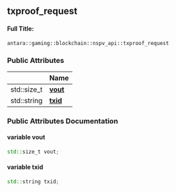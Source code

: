 

## txproof_request

#### Full Title:
```
antara::gaming::blockchain::nspv_api::txproof_request
```

















### Public Attributes

|                | Name           |
| -------------- | -------------- |
| std::size_t | **[vout](Classes/structantara_1_1gaming_1_1blockchain_1_1nspv__api_1_1txproof__request.md#variable-vout)**  |
| std::string | **[txid](Classes/structantara_1_1gaming_1_1blockchain_1_1nspv__api_1_1txproof__request.md#variable-txid)**  |













### Public Attributes Documentation

#### variable vout

```cpp
std::size_t vout;
```




























#### variable txid

```cpp
std::string txid;
```



































